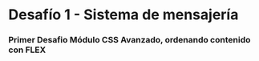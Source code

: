 <h1>Desafío 1 - Sistema de mensajería</h1>

<div>
  <h3>Primer Desafio Módulo CSS Avanzado, ordenando contenido con FLEX</h3>
</div>
